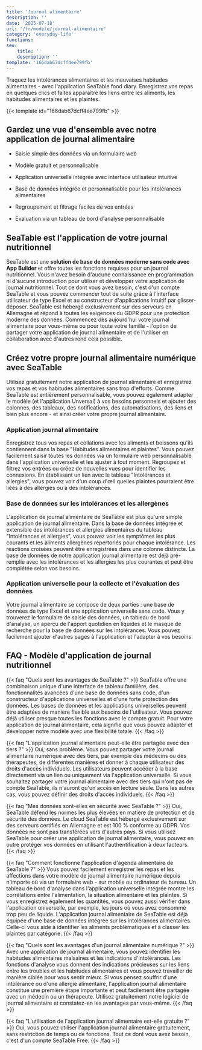 ```yaml
---
title: 'Journal alimentaire'
description: ''
date: '2025-07-18'
url: '/fr/modele/journal-alimentaire'
category: 'everyday-life'
functions:
seo:
    title: ''
    description: ''
template: '166dab67dcff4ee799fb'
---
```


Traquez les intolérances alimentaires et les mauvaises habitudes alimentaires - avec l'application SeaTable food diary. Enregistrez vos repas en quelques clics et faites apparaître les liens entre les aliments, les habitudes alimentaires et les plaintes.

{{< template id="166dab67dcff4ee799fb" >}}

## Gardez une vue d'ensemble avec notre application de journal alimentaire

* Saisie simple des données via un formulaire web

* Modèle gratuit et personnalisable

* Application universelle intégrée avec interface utilisateur intuitive

* Base de données intégrée et personnalisable pour les intolérances alimentaires

* Regroupement et filtrage faciles de vos entrées

* Evaluation via un tableau de bord d'analyse personnalisable

## SeaTable est l'application de votre journal nutritionnel

SeaTable est une **solution de base de données moderne sans code avec App Builder** et offre toutes les fonctions requises pour un journal nutritionnel. Vous n'avez besoin d'aucune connaissance en programmation ni d'aucune introduction pour utiliser et développer votre application de journal nutritionnel. Tout ce dont vous avez besoin, c'est d'un compte SeaTable et vous pouvez commencer tout de suite grâce à l'interface utilisateur de type Excel et au constructeur d'applications intuitif par glisser-déposer. SeaTable est hébergé exclusivement sur des serveurs en Allemagne et répond à toutes les exigences du GDPR pour une protection moderne des données. Commencez dès aujourd'hui votre journal alimentaire pour vous-même ou pour toute votre famille - l'option de partager votre application de journal alimentaire et de l'utiliser en collaboration avec d'autres rend cela possible.

## Créez votre propre journal alimentaire numérique avec SeaTable

Utilisez gratuitement notre application de journal alimentaire et enregistrez vos repas et vos habitudes alimentaires sans trop d'efforts. Comme SeaTable est entièrement personnalisable, vous pouvez également adapter le modèle (et l'application Unversal) à vos besoins personnels et ajouter des colonnes, des tableaux, des notifications, des automatisations, des liens et bien plus encore - et ainsi créer votre propre journal alimentaire.

### Application journal alimentaire

Enregistrez tous vos repas et collations avec les aliments et boissons qu'ils contiennent dans la base "Habitudes alimentaires et plaintes". Vous pouvez facilement saisir toutes les données via un formulaire web personnalisable dans l'application universelle et les ajuster à tout moment. Regroupez et filtrez vos entrées ou créez de nouvelles vues pour identifier les connexions. En établissant un lien avec le tableau "Intolérances et allergies", vous pouvez voir d'un coup d'œil quelles plaintes pourraient être liées à des allergies ou à des intolérances.

### Base de données sur les intolérances et les allergènes

L'application de journal alimentaire de SeaTable est plus qu'une simple application de journal alimentaire. Dans la base de données intégrée et extensible des intolérances et allergies alimentaires du tableau "Intolérances et allergies", vous pouvez voir les symptômes les plus courants et les aliments allergènes répertoriés pour chaque intolérance. Les réactions croisées peuvent être enregistrées dans une colonne distincte. La base de données de notre application journal alimentaire est déjà pré-remplie avec les intolérances et les allergies les plus courantes et peut être complétée selon vos besoins.

### Application universelle pour la collecte et l'évaluation des données

Votre journal alimentaire se compose de deux parties : une base de données de type Excel et une application universelle sans code. Vous y trouverez le formulaire de saisie des données, un tableau de bord d'analyse, un aperçu de l'apport quotidien en liquides et le masque de recherche pour la base de données sur les intolérances. Vous pouvez facilement ajouter d'autres pages à l'application et l'adapter à vos besoins.

## FAQ - Modèle d'application de journal nutritionnel

{{< faq "Quels sont les avantages de SeaTable ?" >}}
SeaTable offre une combinaison unique d'une interface de tableau familière, des fonctionnalités avancées d'une base de données sans code, d'un constructeur d'applications universelles et d'une forte protection des données. Les bases de données et les applications universelles peuvent être adaptées de manière flexible aux besoins de l'utilisateur. Vous pouvez déjà utiliser presque toutes les fonctions avec le compte gratuit. Pour votre application de journal alimentaire, cela signifie que vous pouvez adapter et développer notre modèle avec une flexibilité totale.
{{< /faq >}}

{{< faq "L'application journal alimentaire peut-elle être partagée avec des tiers ?" >}}
Oui, sans problème. Vous pouvez partager votre journal alimentaire numérique avec des tiers, par exemple des médecins ou des thérapeutes, de différentes manières et donner à chaque utilisateur des droits d'accès individuels. Les utilisateurs peuvent accéder à la base directement via un lien ou uniquement via l'application universelle. Si vous souhaitez partager votre journal alimentaire avec des tiers qui n'ont pas de compte SeaTable, ils n'auront qu'un accès en lecture seule. Dans les autres cas, vous pouvez définir des droits d'accès individuels.
{{< /faq >}}

{{< faq "Mes données sont-elles en sécurité avec SeaTable ?" >}}
Oui, SeaTable défend les normes les plus élevées en matière de protection et de sécurité des données. Le cloud SeaTable est hébergé exclusivement sur des serveurs certifiés en Allemagne et est 100 % conforme au GDPR. Vos données ne sont pas transférées vers d'autres pays. Si vous utilisez SeaTable pour créer une application de journal alimentaire, vous pouvez en outre protéger vos données en utilisant l'authentification à deux facteurs.
{{< /faq >}}

{{< faq "Comment fonctionne l'application d'agenda alimentaire de SeaTable ?" >}}
Vous pouvez facilement enregistrer les repas et les affections dans votre modèle de journal alimentaire numérique depuis n'importe où via un formulaire web - sur mobile ou ordinateur de bureau. Un tableau de bord d'analyse dans l'application universelle intégrée montre les corrélations entre l'alimentation, la situation alimentaire et les plaintes. Si vous enregistrez également les quantités, vous pouvez aussi vérifier dans l'application universelle, par exemple, les jours où vous avez consommé trop peu de liquide. L'application journal alimentaire de SeaTable est déjà équipée d'une base de données intégrée sur les intolérances alimentaires. Celle-ci vous aide à identifier les aliments problématiques et à classer les plaintes par catégorie.
{{< /faq >}}

{{< faq "Quels sont les avantages d'un journal alimentaire numérique ?" >}}
Avec une application de journal alimentaire, vous pouvez identifier les habitudes alimentaires malsaines et les indications d'intolérances. Les fonctions d'analyse vous donnent des indications précieuses sur les liens entre les troubles et les habitudes alimentaires et vous pouvez travailler de manière ciblée pour vous sentir mieux. Si vous pensez souffrir d'une intolérance ou d'une allergie alimentaire, l'application journal alimentaire constitue une première étape importante et peut facilement être partagée avec un médecin ou un thérapeute. Utilisez gratuitement notre logiciel de journal alimentaire et constatez-en les avantages par vous-même.
{{< /faq >}}

{{< faq "L'utilisation de l'application journal alimentaire est-elle gratuite ?" >}}
Oui, vous pouvez utiliser l'application journal alimentaire gratuitement, sans restriction de temps ou de fonctions. Tout ce dont vous avez besoin, c'est d'un compte SeaTable Free.
{{< /faq >}}